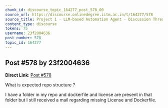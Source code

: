 ```yaml
---
chunk_id: discourse_topic_164277_post_578_00
source_url: https://discourse.onlinedegree.iitm.ac.in/t/164277/578
source_title: Project 1 - LLM-based Automation Agent - Discussion Thread [TDS Jan 2025]
content_type: discourse
tokens: 75
username: 23f2004636
post_number: 578
topic_id: 164277
---
```


## Post #578 by 23f2004636

**Direct Link**: [Post #578](https://discourse.onlinedegree.iitm.ac.in/t/164277/578)

What is expected repo structure ?

I have a folder in my repo and dockerfile and license are present in that folder but I still received a mail regarding missing License and Dockerfile.
